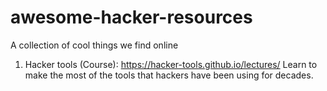 # awesome-hacker-resources
A collection of cool things we find online

1. Hacker tools (Course): https://hacker-tools.github.io/lectures/ 
   Learn to make the most of the tools that hackers have been using for decades.
